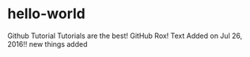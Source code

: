 # hello-world
Github Tutorial
Tutorials are the best! GitHub Rox!
Text Added on Jul 26, 2016!!
new things added